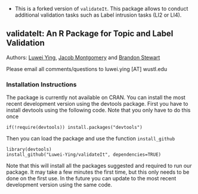 * This is a forked version of `validateIt`. This package allows to conduct additional validation tasks such as Label intrusion tasks (LI2 or LI4).


## validateIt: An R Package for Topic and Label Validation

Authors: [Luwei Ying](http://luweiying.org), [Jacob Montgomery](https://pages.wustl.edu/montgomery) and [Brandon Stewart](http://brandonstewart.org)

Please email all comments/questions to luwei.ying [AT] wustl.edu

### Installation Instructions
The package is currently not available on CRAN. You can install the most recent development version using the devtools package. First you have to install devtools using the following code.  Note that you only have to do this once

```  
if(!require(devtools)) install.packages("devtools")
```  

Then you can load the package and use the function `install_github`

```
library(devtools)
install_github("Luwei-Ying/validateIt", dependencies=TRUE)
```

Note that this will install all the packages suggested and required to run our package.  It may take a few minutes the first time, but this only needs to be done on the first use.  In the future you can update to the most recent development version using the same code. 
